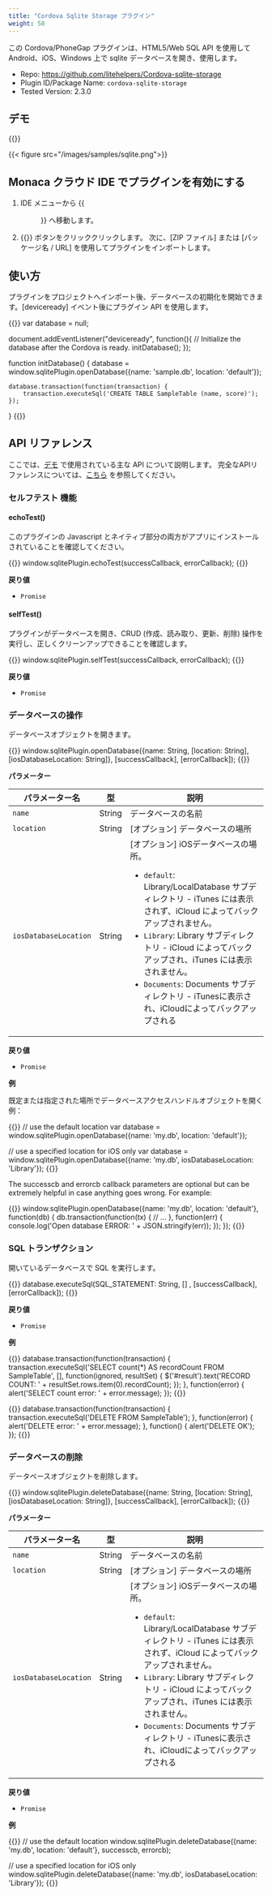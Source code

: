 ```yaml
---
title: "Cordova Sqlite Storage プラグイン"
weight: 50
---
```


この Cordova/PhoneGap プラグインは、HTML5/Web SQL API を使用して Android、iOS、Windows 上で sqlite データベースを開き、使用します。

- Repo: https://github.com/litehelpers/Cordova-sqlite-storage
- Plugin ID/Package Name: `cordova-sqlite-storage`
- Tested Version: 2.3.0

## デモ 

{{<import pid="5ac33652e78885cd208b4567" title="Sqlite Storage Plugin Demo">}}

{{< figure src="/images/samples/sqlite.png">}}

## Monaca クラウド IDE でプラグインを有効にする

1. IDE メニューから {{<menu menu1="設定" menu2="Cordova プラグインの管理">}} へ移動します。

2. {{<guilabel name="Cordova プラグインのインポート">}}  ボタンをクリッククリックします。 次に、[ZIP ファイル] または [パッケージ名 / URL] を使用してプラグインをインポートします。

## 使い方

プラグインをプロジェクトへインポート後、データベースの初期化を開始できます。[deviceready] イベント後にプラグイン API を使用します。

{{<highlight javascript>}}
var database = null;

document.addEventListener("deviceready", function(){
    // Initialize the database after the Cordova is ready.
    initDatabase();
});

function initDatabase() {
    database = window.sqlitePlugin.openDatabase({name: 'sample.db', location: 'default'});

    database.transaction(function(transaction) {
        transaction.executeSql('CREATE TABLE SampleTable (name, score)');
    });
}
{{</highlight>}}

## API リファレンス

ここでは、[デモ](https://monaca.mobi/directimport?pid=5ac33652e78885cd208b4567) で使用されている主な API について説明します。 完全なAPIリファレンスについては、[こちら](https://github.com/litehelpers/Cordova-sqlite-storage) を参照してください。

### セルフテスト 機能

#### echoTest()

このプラグインの Javascript とネイティブ部分の両方がアプリにインストールされていることを確認してください。

{{<highlight javascript>}}
window.sqlitePlugin.echoTest(successCallback, errorCallback);
{{</highlight>}}

**戻り値**

- `Promise`

#### selfTest()

プラグインがデータベースを開き、CRUD (作成、読み取り、更新、削除) 操作を実行し、正しくクリーンアップできることを確認します。

{{<highlight javascript>}}
window.sqlitePlugin.selfTest(successCallback, errorCallback);
{{</highlight>}}

**戻り値**

- `Promise`

### データベースの操作

データベースオブジェクトを開きます。

{{<highlight javascript>}}
window.sqlitePlugin.openDatabase({name: String, [location: String], [iosDatabaseLocation: String]}, [successCallback], [errorCallback]);
{{</highlight>}}

**パラメーター**

パラメーター名 | 型 | 説明
-----|------|-------------
`name` | String | データベースの名前
`location` | String | [オプション] データベースの場所
`iosDatabaseLocation` | String | [オプション] iOSデータベースの場所。<ul><li>`default`: Library/LocalDatabase サブディレクトリ - iTunes には表示されず、iCloud によってバックアップされません。</li><li>`Library`: Library サブディレクトリ - iCloud によってバックアップされ、iTunes には表示されません。</li><li>`Documents`: Documents サブディレクトリ - iTunesに表示され、iCloudによってバックアップされる</li></ul>

**戻り値**

- `Promise` 

**例**

既定または指定された場所でデータベースアクセスハンドルオブジェクトを開く例：

{{<highlight javascript>}}
// use the default location
var database = window.sqlitePlugin.openDatabase({name: 'my.db', location: 'default'});

// use a specified location for iOS only
var database = window.sqlitePlugin.openDatabase({name: 'my.db', iosDatabaseLocation: 'Library'});
{{</highlight>}}

The successcb and errorcb callback parameters are optional but can be extremely helpful in case anything goes wrong. For example:

{{<highlight javascript>}}
window.sqlitePlugin.openDatabase({name: 'my.db', location: 'default'}, function(db) {
  db.transaction(function(tx) {
    // ...
  }, function(err) {
    console.log('Open database ERROR: ' + JSON.stringify(err));
  });
});
{{</highlight>}}

### SQL トランザクション

開いているデータベースで SQL を実行します。

{{<highlight javascript>}}
database.executeSql(SQL_STATEMENT: String, [] , [successCallback], [errorCallback]);
{{</highlight>}}

**戻り値**

- `Promise` 

**例**

{{<highlight javascript>}}
database.transaction(function(transaction) {
    transaction.executeSql('SELECT count(*) AS recordCount FROM SampleTable', [], function(ignored, resultSet) {
        $('#result').text('RECORD COUNT: ' + resultSet.rows.item(0).recordCount);
    });
}, function(error) {
    alert('SELECT count error: ' + error.message);
});
{{</highlight>}}

{{<highlight javascript>}}
database.transaction(function(transaction) {
    transaction.executeSql('DELETE FROM SampleTable');
}, function(error) {
    alert('DELETE error: ' + error.message);
}, function() {
    alert('DELETE OK');
});
{{</highlight>}}

### データベースの削除

データベースオブジェクトを削除します。

{{<highlight javascript>}}
window.sqlitePlugin.deleteDatabase({name: String, [location: String], [iosDatabaseLocation: String]}, [successCallback], [errorCallback]);
{{</highlight>}}

**パラメーター**

パラメーター名 | 型 | 説明
-----|------|-------------
`name` | String | データベースの名前
`location` | String | [オプション] データベースの場所
`iosDatabaseLocation` | String | [オプション] iOSデータベースの場所。<ul><li>`default`: Library/LocalDatabase サブディレクトリ - iTunes には表示されず、iCloud によってバックアップされません。</li><li>`Library`: Library サブディレクトリ - iCloud によってバックアップされ、iTunes には表示されません。</li><li>`Documents`: Documents サブディレクトリ - iTunesに表示され、iCloudによってバックアップされる</li></ul>

**戻り値**

- `Promise` 

**例**

{{<highlight javascript>}}
// use the default location
window.sqlitePlugin.deleteDatabase({name: 'my.db', location: 'default'}, successcb, errorcb);

// use a specified location for iOS only
window.sqlitePlugin.deleteDatabase({name: 'my.db', iosDatabaseLocation: 'Library'});
{{</highlight>}}